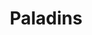 ---
title: Paladins
crosslinks:
- DrYoshiyahu
- Smite
- PaladinsLore
- Overwatch
- Rule34Paladins
- spsa
- gaming
- place
- Pay_Respects
- PaladinsAcademy
- OverwatchCirclejerk
- PaladinsLFT
- Gamingcirclejerk
- tf2
- leagueoflegends
- lowspecgamer
- titlegore
- FlashTV
- SUBREDDITNAME
---